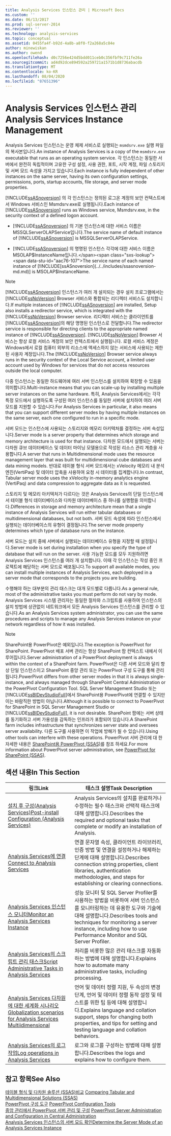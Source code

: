 ```yaml
---
title: Analysis Services 인스턴스 관리 | Microsoft Docs
ms.custom: ''
ms.date: 06/13/2017
ms.prod: sql-server-2014
ms.reviewer: ''
ms.technology: analysis-services
ms.topic: conceptual
ms.assetid: 0455fa4f-b92d-4a8b-a8f0-f2a268a5c84e
author: minewiskan
ms.author: owend
ms.openlocfilehash: d0c7256e424d5bdd011ceb0c356fbf9c711fe26a
ms.sourcegitcommit: ad4d92dce894592a259721a1571b1d8736abacdb
ms.translationtype: MT
ms.contentlocale: ko-KR
ms.lasthandoff: 08/04/2020
ms.locfileid: "87651396"
---
```

# <a name="analysis-services-instance-management"></a><span data-ttu-id="aac76-102">Analysis Services 인스턴스 관리</span><span class="sxs-lookup"><span data-stu-id="aac76-102">Analysis Services Instance Management</span></span>
  <span data-ttu-id="aac76-103">Analysis Services 인스턴스는 운영 체제 서비스로 실행되는 `msmdsrv.exe` 실행 파일의 복사본입니다.</span><span class="sxs-lookup"><span data-stu-id="aac76-103">An instance of Analysis Services is a copy of the `msmdsrv.exe` executable that runs as an operating system service.</span></span> <span data-ttu-id="aac76-104">각 인스턴스는 동일한 서버에서 완전히 독립적이며 고유한 구성 설정, 사용 권한, 포트, 시작 계정, 파일 스토리지 및 서버 모드 속성을 가지고 있습니다.</span><span class="sxs-lookup"><span data-stu-id="aac76-104">Each instance is fully independent of other instances on the same server, having its own configuration settings, permissions, ports, startup accounts, file storage, and server mode properties.</span></span>  
  
 <span data-ttu-id="aac76-105">[!INCLUDE[ssASnoversion](../../includes/ssasnoversion-md.md)] 의 각 인스턴스는 정의된 로그온 계정의 보안 컨텍스트에서 Windows 서비스인 Msmdsrv.exe로 실행됩니다.</span><span class="sxs-lookup"><span data-stu-id="aac76-105">Each instance of [!INCLUDE[ssASnoversion](../../includes/ssasnoversion-md.md)] runs as Windows service, Msmdsrv.exe, in the security context of a defined logon account.</span></span>  
  
-   <span data-ttu-id="aac76-106">[!INCLUDE[ssASnoversion](../../includes/ssasnoversion-md.md)] 의 기본 인스턴스에 대한 서비스 이름은 MSSQLServerOLAPService입니다.</span><span class="sxs-lookup"><span data-stu-id="aac76-106">The service name of default instance of [!INCLUDE[ssASnoversion](../../includes/ssasnoversion-md.md)] is MSSQLServerOLAPService.</span></span>  
  
-   <span data-ttu-id="aac76-107">[!INCLUDE[ssASnoversion](../../includes/ssasnoversion-md.md)] 의 명명된 인스턴스 각각에 대한 서비스 이름은 MSOLAP$InstanceName입니다.</span><span class="sxs-lookup"><span data-stu-id="aac76-107">The service name of each named instance of [!INCLUDE[ssASnoversion](../../includes/ssasnoversion-md.md)] is MSOLAP$InstanceName.</span></span>  
  
> [!NOTE]  
>  <span data-ttu-id="aac76-108">[!INCLUDE[ssASnoversion](../../includes/ssasnoversion-md.md)] 인스턴스가 여러 개 설치되는 경우 설치 프로그램에서는 [!INCLUDE[ssNoVersion](../../includes/ssnoversion-md.md)] Browser 서비스와 통합되는 리디렉터 서비스도 설치합니다.</span><span class="sxs-lookup"><span data-stu-id="aac76-108">If multiple instances of [!INCLUDE[ssASnoversion](../../includes/ssasnoversion-md.md)] are installed, Setup also installs a redirector service, which is integrated with the [!INCLUDE[ssNoVersion](../../includes/ssnoversion-md.md)] Browser service.</span></span> <span data-ttu-id="aac76-109">리디렉터 서비스는 클라이언트를 [!INCLUDE[ssASnoversion](../../includes/ssasnoversion-md.md)]의 해당 명명된 인스턴스로 전달합니다.</span><span class="sxs-lookup"><span data-stu-id="aac76-109">The redirector service is responsible for directing clients to the appropriate named instance of [!INCLUDE[ssASnoversion](../../includes/ssasnoversion-md.md)].</span></span> <span data-ttu-id="aac76-110">[!INCLUDE[ssNoVersion](../../includes/ssnoversion-md.md)] Browser 서비스는 항상 로컬 서비스 계정의 보안 컨텍스트에서 실행됩니다. 로컬 서비스 계정은 Windows에서 로컬 컴퓨터 외부의 리소스에 액세스하지 않는 서비스에 사용되는 제한된 사용자 계정입니다.</span><span class="sxs-lookup"><span data-stu-id="aac76-110">The [!INCLUDE[ssNoVersion](../../includes/ssnoversion-md.md)] Browser service always runs in the security context of the Local Service account, a limited user account used by Windows for services that do not access resources outside the local computer.</span></span>  
  
 <span data-ttu-id="aac76-111">다중 인스턴스는 동일한 하드웨어에 여러 서버 인스턴스를 설치하여 확장할 수 있음을 의미합니다.</span><span class="sxs-lookup"><span data-stu-id="aac76-111">Multi-instance means that you can scale-up by installing multiple server instances on the same hardware.</span></span> <span data-ttu-id="aac76-112">특히, Analysis Services에서는 각각 특정 모드에서 실행하도록 구성된 여러 인스턴스를 동일한 서버에 설치하여 여러 서버 모드를 지원할 수 있습니다.</span><span class="sxs-lookup"><span data-stu-id="aac76-112">For Analysis Services in particular, it also means that you can support different server modes by having multiple instances on the same server, each one configured to run in a specific mode.</span></span>  
  
 <span data-ttu-id="aac76-113">서버 모드는 인스턴스에 사용되는 스토리지와 메모리 아키텍처를 결정하는 서버 속성입니다.</span><span class="sxs-lookup"><span data-stu-id="aac76-113">Server mode is a server property that determines which storage and memory architecture is used for that instance.</span></span> <span data-ttu-id="aac76-114">다차원 모드에서 실행되는 서버는 다차원 큐브 데이터베이스 및 데이터 마이닝 모델용으로 작성된 리소스 관리 계층을 사용합니다.</span><span class="sxs-lookup"><span data-stu-id="aac76-114">A server that runs in Multidimensional mode uses the resource management layer that was built for multidimensional cube databases and data mining models.</span></span> <span data-ttu-id="aac76-115">반대로 테이블 형식 서버 모드에서는 xVelocity 메모리 내 분석 엔진(VertiPaq) 및 데이터 압축을 사용하여 요청 시 데이터를 집계합니다.</span><span class="sxs-lookup"><span data-stu-id="aac76-115">In contrast, Tabular server mode uses the xVelocity in-memory analytics engine (VertiPaq) and data compression to aggregate data as it is requested.</span></span>  
  
 <span data-ttu-id="aac76-116">스토리지 및 메모리 아키텍처가 다르다는 것은 Analysis Services의 단일 인스턴스에서 테이블 형식 데이터베이스와 다차원 데이터베이스 중 하나를 실행함을 의미합니다.</span><span class="sxs-lookup"><span data-stu-id="aac76-116">Differences in storage and memory architecture mean that a single instance of Analysis Services will run either tabular databases or multidimensional databases, but not both.</span></span> <span data-ttu-id="aac76-117">서버 모드 속성에 따라 인스턴스에서 실행되는 데이터베이스의 유형이 결정됩니다.</span><span class="sxs-lookup"><span data-stu-id="aac76-117">The server mode property determines which type of database runs on the instance.</span></span>  
  
 <span data-ttu-id="aac76-118">서버 모드는 설치 중에 서버에서 실행되는 데이터베이스 유형을 지정할 때 설정됩니다.</span><span class="sxs-lookup"><span data-stu-id="aac76-118">Server mode is set during installation when you specify the type of database that will run on the server.</span></span> <span data-ttu-id="aac76-119">사용 가능한 모드를 모두 지원하려면 Analysis Services 인스턴스를 여러 개 설치합니다. 이때 각 인스턴스는 작성 중인 프로젝트에 해당하는 서버 모드로 배포됩니다.</span><span class="sxs-lookup"><span data-stu-id="aac76-119">To support all available modes, you can install multiple instances of Analysis Services, each deployed in a server mode that corresponds to the projects you are building.</span></span>  
  
 <span data-ttu-id="aac76-120">수행해야 하는 대부분의 관리 태스크는 대개 모드별로 다릅니다.</span><span class="sxs-lookup"><span data-stu-id="aac76-120">As a general rule, most of the administrative tasks you must perform do not vary by mode.</span></span> <span data-ttu-id="aac76-121">Analysis Services 시스템 관리자는 동일한 절차와 스크립트를 사용하여 인스턴스의 설치 방법에 상관없이 네트워크에서 모든 Analysis Services 인스턴스를 관리할 수 있습니다.</span><span class="sxs-lookup"><span data-stu-id="aac76-121">As an Analysis Services system administrator, you can use the same procedures and scripts to manage any Analysis Services instance on your network regardless of how it was installed.</span></span>  
  
> [!NOTE]  
>  <span data-ttu-id="aac76-122">SharePoint용 PowerPivot은 예외입니다.</span><span class="sxs-lookup"><span data-stu-id="aac76-122">The exception is PowerPivot for SharePoint.</span></span> <span data-ttu-id="aac76-123">PowerPivot 배포 서버 관리는 항상 SharePoint 팜 컨텍스트 내에서 이루어집니다.</span><span class="sxs-lookup"><span data-stu-id="aac76-123">Server administration of a PowerPivot deployment is always within the context of a SharePoint farm.</span></span> <span data-ttu-id="aac76-124">PowerPivot은 다른 서버 모드와 달리 항상 단일 인스턴스이고 SharePoint 중앙 관리 또는 PowerPivot 구성 도구를 통해 관리됩니다.</span><span class="sxs-lookup"><span data-stu-id="aac76-124">PowerPivot differs from other server modes in that it is always single-instance, and always managed through SharePoint Central Administration or the PowerPivot Configuration Tool.</span></span> <span data-ttu-id="aac76-125">SQL Server Management Studio 또는 [!INCLUDE[ssBIDevStudioFull](../../includes/ssbidevstudiofull-md.md)]에서 SharePoint용 PowerPivot에 연결할 수 있지만 이는 바람직한 방법이 아닙니다.</span><span class="sxs-lookup"><span data-stu-id="aac76-125">Although it is possible to connect to PowerPivot for SharePoint in SQL Server Management Studio or [!INCLUDE[ssBIDevStudioFull](../../includes/ssbidevstudiofull-md.md)], it is not desirable.</span></span> <span data-ttu-id="aac76-126">SharePoint 팜에는 서버 상태를 동기화하고 서버 가용성을 감독하는 인프라가 포함되어 있습니다.</span><span class="sxs-lookup"><span data-stu-id="aac76-126">A SharePoint farm includes infrastructure that synchronizes server state and oversees server availability.</span></span> <span data-ttu-id="aac76-127">다른 도구를 사용하면 이 작업에 방해가 될 수 있습니다.</span><span class="sxs-lookup"><span data-stu-id="aac76-127">Using other tools can interfere with these operations.</span></span> <span data-ttu-id="aac76-128">PowerPivot 서버 관리에 대 한 자세한 내용은 [SharePoint용 PowerPivot &#40;SSAS&#41;](../power-pivot-sharepoint/power-pivot-for-sharepoint-ssas.md)를 참조 하세요.</span><span class="sxs-lookup"><span data-stu-id="aac76-128">For more information about PowerPivot server administration, see [PowerPivot for SharePoint &#40;SSAS&#41;](../power-pivot-sharepoint/power-pivot-for-sharepoint-ssas.md).</span></span>  
  
## <a name="in-this-section"></a><span data-ttu-id="aac76-129">섹션 내용</span><span class="sxs-lookup"><span data-stu-id="aac76-129">In This Section</span></span>  
  
|<span data-ttu-id="aac76-130">링크</span><span class="sxs-lookup"><span data-stu-id="aac76-130">Link</span></span>|<span data-ttu-id="aac76-131">태스크 설명</span><span class="sxs-lookup"><span data-stu-id="aac76-131">Task Description</span></span>|  
|----------|----------------------|  
|[<span data-ttu-id="aac76-132">설치 후 구성&#40;Analysis Services&#41;</span><span class="sxs-lookup"><span data-stu-id="aac76-132">Post-install Configuration &#40;Analysis Services&#41;</span></span>](post-install-configuration-analysis-services.md)|<span data-ttu-id="aac76-133">Analysis Services의 설치를 완료하거나 수정하는 필수 태스크와 선택적 태스크에 대해 설명합니다.</span><span class="sxs-lookup"><span data-stu-id="aac76-133">Describes the required and optional tasks that complete or modify an installation of Analysis.</span></span>|  
|[<span data-ttu-id="aac76-134">Analysis Services에 연결</span><span class="sxs-lookup"><span data-stu-id="aac76-134">Connect to Analysis Services</span></span>](connect-to-analysis-services.md)|<span data-ttu-id="aac76-135">연결 문자열 속성, 클라이언트 라이브러리, 인증 방법 및 연결을 설정하거나 해제하는 단계에 대해 설명합니다.</span><span class="sxs-lookup"><span data-stu-id="aac76-135">Describes connection string properties, client libraries, authentication methodologies, and steps for establishing or clearing connections.</span></span>|  
|[<span data-ttu-id="aac76-136">Analysis Services 인스턴스 모니터</span><span class="sxs-lookup"><span data-stu-id="aac76-136">Monitor an Analysis Services Instance</span></span>](monitor-an-analysis-services-instance.md)|<span data-ttu-id="aac76-137">성능 모니터 및 SQL Server Profiler를 사용하는 방법을 비롯하여 서버 인스턴스를 모니터링하는 데 유용한 도구와 기술에 대해 설명합니다.</span><span class="sxs-lookup"><span data-stu-id="aac76-137">Describes tools and techniques for monitoring a server instance, including how to use Performance Monitor and SQL Server Profiler.</span></span>|  
|[<span data-ttu-id="aac76-138">Analysis Services의 스크립트 관리 태스크</span><span class="sxs-lookup"><span data-stu-id="aac76-138">Script Administrative Tasks in Analysis Services</span></span>](../script-administrative-tasks-in-analysis-services.md)|<span data-ttu-id="aac76-139">처리를 비롯한 많은 관리 태스크를 자동화하는 방법에 대해 설명합니다.</span><span class="sxs-lookup"><span data-stu-id="aac76-139">Explains how to automate many administrative tasks, including processing.</span></span>|  
|[<span data-ttu-id="aac76-140">Analysis Services 다차원에 대한 세계화 시나리오</span><span class="sxs-lookup"><span data-stu-id="aac76-140">Globalization scenarios for Analysis Services Multiidimensional</span></span>](../globalization-scenarios-for-analysis-services-multiidimensional.md)|<span data-ttu-id="aac76-141">언어 및 데이터 정렬 지원, 두 속성의 변경 단계, 언어 및 데이터 정렬 동작 설정 및 테스트를 위한 팁 등에 대해 설명합니다.</span><span class="sxs-lookup"><span data-stu-id="aac76-141">Explains language and collation support, steps for changing both properties, and tips for setting and testing language and collation behaviors.</span></span>|  
|[<span data-ttu-id="aac76-142">Analysis Services의 로그 작업</span><span class="sxs-lookup"><span data-stu-id="aac76-142">Log operations in Analysis Services</span></span>](log-operations-in-analysis-services.md)|<span data-ttu-id="aac76-143">로그와 로그를 구성하는 방법에 대해 설명합니다.</span><span class="sxs-lookup"><span data-stu-id="aac76-143">Describes the logs and explains how to configure them.</span></span>|  
  
## <a name="see-also"></a><span data-ttu-id="aac76-144">참고 항목</span><span class="sxs-lookup"><span data-stu-id="aac76-144">See Also</span></span>  
 <span data-ttu-id="aac76-145">[테이블 형식 및 다차원 솔루션 &#40;SSAS&#41;비교](../comparing-tabular-and-multidimensional-solutions-ssas.md) </span><span class="sxs-lookup"><span data-stu-id="aac76-145">[Comparing Tabular and Multidimensional Solutions &#40;SSAS&#41;](../comparing-tabular-and-multidimensional-solutions-ssas.md) </span></span>  
 <span data-ttu-id="aac76-146">[PowerPivot 구성 도구](../power-pivot-sharepoint/power-pivot-configuration-tools.md) </span><span class="sxs-lookup"><span data-stu-id="aac76-146">[PowerPivot Configuration Tools](../power-pivot-sharepoint/power-pivot-configuration-tools.md) </span></span>  
 <span data-ttu-id="aac76-147">[중앙 관리에서 PowerPivot 서버 관리 및 구성](../power-pivot-sharepoint/power-pivot-server-administration-and-configuration-in-central-administration.md) </span><span class="sxs-lookup"><span data-stu-id="aac76-147">[PowerPivot Server Administration and Configuration in Central Administration](../power-pivot-sharepoint/power-pivot-server-administration-and-configuration-in-central-administration.md) </span></span>  
 [<span data-ttu-id="aac76-148">Analysis Services 인스턴스의 서버 모드 확인</span><span class="sxs-lookup"><span data-stu-id="aac76-148">Determine the Server Mode of an Analysis Services Instance</span></span>](determine-the-server-mode-of-an-analysis-services-instance.md)  
  
  
